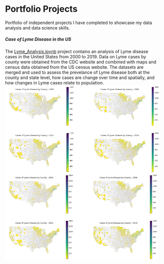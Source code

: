 # Portfolio Projects
Portfolio of independent projects I have completed to showcase my data analysis and data science skills. 

##### Case of Lyme Disease in the US
The [Lyme_Analysis.ipynb](/Lyme_Analysis.ipynb) project contains an analysis of Lyme disease cases in the United States from 2000 to 2019. Data on Lyme cases by county were obtained from the CDC website and combined with maps and census data obtained from the US census website. The datasets are merged and used to assess the prevelance of Lyme disease both at the county and state level, how cases are change over time and spatially, and how changes in Lyme cases relate to population.
![output_12_0.png](/output_12_0.png)
<img src="https://github.com/ebake310/Baker_Portfolio/blob/main/output_12_0.png" width="497.5" height="281">
